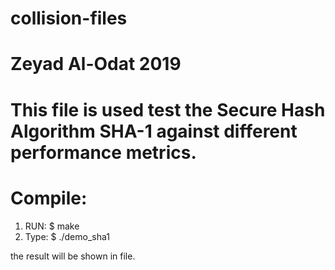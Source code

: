 # collision-files
# Zeyad Al-Odat 2019
# This file is used test the Secure Hash Algorithm SHA-1 against different performance metrics. 
# Compile:
  1. RUN: $ make
  2. Type: $ ./demo_sha1
  
  the result will be shown in file. 
